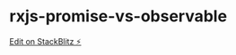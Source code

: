 # rxjs-promise-vs-observable

[Edit on StackBlitz ⚡️](https://stackblitz.com/edit/rxjs-promise-vs-observable)